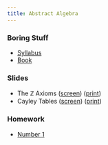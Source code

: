 ```yaml
---
title: Abstract Algebra
---
```


### Boring Stuff

* [Syllabus](/pdf/classes/ring/ring-syllabus.pdf)
* [Book](/pages/alg-notes.html)

### Slides

* The $\mathbb{Z}$ Axioms ([screen](/pdf/classes/ring/ring-s-zz-axioms.pdf)) ([print](/pdf/classes/ring/ring-print-s-zz-axioms.pdf))
* Cayley Tables ([screen](/pdf/classes/ring/ring-s-cayley-tables.pdf)) ([print](/pdf/classes/ring/ring-print-s-cayley-tables.pdf))

### Homework

* [Number 1](/pdf/classes/ring/ring-h1.pdf)
